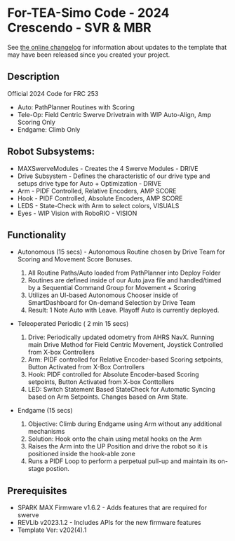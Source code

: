 # For-TEA-Simo Code - 2024 Crescendo - SVR & MBR
See [the online changelog](https://github.com/REVrobotics/MAXSwerve-Java-Template/blob/main/CHANGELOG.md) for information about updates to the template that may have been released since you created your project.

## Description
Official 2024 Code for FRC 253

- Auto: PathPlanner Routines with Scoring
- Tele-Op: Field Centric Swerve Drivetrain with WIP Auto-Align, Amp Scoring Only
- Endgame: Climb Only

## Robot Subsystems:
* MAXSwerveModules - Creates the 4 Swerve Modules - DRIVE
* Drive Subsystem - Defines the characteristic of our drive type and setups drive type for Auto + Optimization - DRIVE
* Arm - PIDF Controlled, Relative Encoders, AMP SCORE
* Hook - PIDF Controlled, Absolute Encoders, AMP SCORE
* LEDS - State-Check with Arm to select colors, VISUALS
* Eyes - WIP Vision with RoboRIO - VISION

##  Functionality
* Autonomous (15 secs) - Autonomous Routine chosen by Drive Team for Scoring and Movement Score Bonuses.
   1. All Routine Paths/Auto loaded from PathPlanner into Deploy Folder
   2. Routines are defined inside of our Auto.java file and handled/timed by a Sequential Command Group for Movement + Scoring
   3. Utilizes an UI-based Autonomous Chooser inside of SmartDashboard for On-demand Selection by Drive Team
   4. Result: 1 Note Auto with Leave. Playoff Auto is currently deployed.

 * Teleoperated Periodic ( 2 min 15 secs)
   1. Drive: Periodically updated odometry from AHRS NavX. Running main Drive Method for Field Centric Movement, Joystick Controlled from X-box Controllers
   2. Arm: PIDF controlled for Relative Encoder-based Scoring setpoints, Button Activated from X-Box Controllers
   3. Hook: PIDF controlled for Absolute Encoder-based Scoring setpoints, Button Activated from X-box Conttollers
   4. LED: Switch Statement Based StateCheck for Automatic Syncing based on Arm Setpoints. Changes based on Arm State.
  
  * Endgame (15 secs)
    1. Objective: Climb during Endgame using Arm without any additional mechanisms
    2. Solution: Hook onto the chain using metal hooks on the Arm
    3. Raises the Arm into the UP Position and drive the robot so it is positioned inside the hook-able zone
    4. Runs a PIDF Loop to perform a perpetual pull-up and maintain its on-stage postion.

## Prerequisites
* SPARK MAX Firmware v1.6.2 - Adds features that are required for swerve
* REVLib v2023.1.2 - Includes APIs for the new firmware features
* Template Ver: v202(4).1
